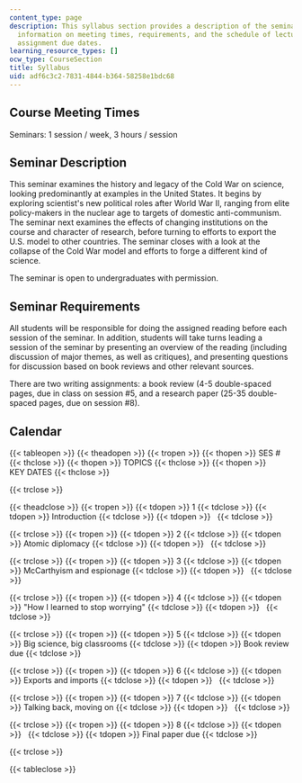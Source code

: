 ```yaml
---
content_type: page
description: This syllabus section provides a description of the seminar along with
  information on meeting times, requirements, and the schedule of lecture topics and
  assignment due dates.
learning_resource_types: []
ocw_type: CourseSection
title: Syllabus
uid: adf6c3c2-7831-4844-b364-58258e1bdc68
---
```


Course Meeting Times
--------------------

Seminars: 1 session / week, 3 hours / session

Seminar Description
-------------------

This seminar examines the history and legacy of the Cold War on science, looking predominantly at examples in the United States. It begins by exploring scientist's new political roles after World War II, ranging from elite policy-makers in the nuclear age to targets of domestic anti-communism. The seminar next examines the effects of changing institutions on the course and character of research, before turning to efforts to export the U.S. model to other countries. The seminar closes with a look at the collapse of the Cold War model and efforts to forge a different kind of science.

The seminar is open to undergraduates with permission.

Seminar Requirements
--------------------

All students will be responsible for doing the assigned reading before each session of the seminar. In addition, students will take turns leading a session of the seminar by presenting an overview of the reading (including discussion of major themes, as well as critiques), and presenting questions for discussion based on book reviews and other relevant sources.

There are two writing assignments: a book review (4-5 double-spaced pages, due in class on session #5, and a research paper (25-35 double-spaced pages, due on session #8).

Calendar
--------

{{< tableopen >}}
{{< theadopen >}}
{{< tropen >}}
{{< thopen >}}
SES #
{{< thclose >}}
{{< thopen >}}
TOPICS
{{< thclose >}}
{{< thopen >}}
KEY DATES
{{< thclose >}}

{{< trclose >}}

{{< theadclose >}}
{{< tropen >}}
{{< tdopen >}}
1
{{< tdclose >}}
{{< tdopen >}}
Introduction
{{< tdclose >}}
{{< tdopen >}}
 
{{< tdclose >}}

{{< trclose >}}
{{< tropen >}}
{{< tdopen >}}
2
{{< tdclose >}}
{{< tdopen >}}
Atomic diplomacy
{{< tdclose >}}
{{< tdopen >}}
 
{{< tdclose >}}

{{< trclose >}}
{{< tropen >}}
{{< tdopen >}}
3
{{< tdclose >}}
{{< tdopen >}}
McCarthyism and espionage
{{< tdclose >}}
{{< tdopen >}}
 
{{< tdclose >}}

{{< trclose >}}
{{< tropen >}}
{{< tdopen >}}
4
{{< tdclose >}}
{{< tdopen >}}
"How I learned to stop worrying"
{{< tdclose >}}
{{< tdopen >}}
 
{{< tdclose >}}

{{< trclose >}}
{{< tropen >}}
{{< tdopen >}}
5
{{< tdclose >}}
{{< tdopen >}}
Big science, big classrooms
{{< tdclose >}}
{{< tdopen >}}
Book review due
{{< tdclose >}}

{{< trclose >}}
{{< tropen >}}
{{< tdopen >}}
6
{{< tdclose >}}
{{< tdopen >}}
Exports and imports
{{< tdclose >}}
{{< tdopen >}}
 
{{< tdclose >}}

{{< trclose >}}
{{< tropen >}}
{{< tdopen >}}
7
{{< tdclose >}}
{{< tdopen >}}
Talking back, moving on
{{< tdclose >}}
{{< tdopen >}}
 
{{< tdclose >}}

{{< trclose >}}
{{< tropen >}}
{{< tdopen >}}
8
{{< tdclose >}}
{{< tdopen >}}
 
{{< tdclose >}}
{{< tdopen >}}
Final paper due
{{< tdclose >}}

{{< trclose >}}

{{< tableclose >}}